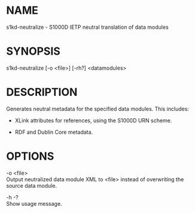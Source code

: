 NAME
====

s1kd-neutralize - S1000D IETP neutral translation of data modules

SYNOPSIS
========

s1kd-neutralize \[-o &lt;file&gt;\] \[-rh?\] &lt;datamodules&gt;

DESCRIPTION
===========

Generates neutral metadata for the specified data modules. This includes:

-   XLink attributes for references, using the S1000D URN scheme.

-   RDF and Dublin Core metadata.

OPTIONS
=======

-o &lt;file&gt;  
Output neutralized data module XML to &lt;file&gt; instead of overwriting the source data module.

-h -?  
Show usage message.

